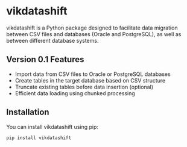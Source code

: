 # vikdatashift

vikdatashift is a Python package designed to facilitate data migration between CSV files and databases (Oracle and PostgreSQL), as well as between different database systems.

## Version 0.1 Features

- Import data from CSV files to Oracle or PostgreSQL databases
- Create tables in the target database based on CSV structure
- Truncate existing tables before data insertion (optional)
- Efficient data loading using chunked processing

## Installation

You can install vikdatashift using pip:

```bash
pip install vikdatashift
